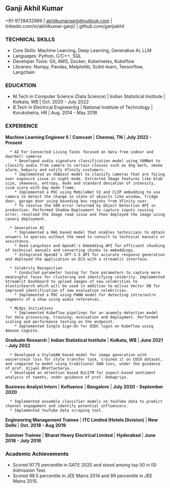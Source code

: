 ## Ganji Akhil Kumar

+91-9728432989 | akhilkumarganji@outlook.com | linkedin.com/in/akhilkumar-ganji/ | github.com/ganjiakhil

### TECHNICAL SKILLS

* Core Skills: Machine Learning, Deep Learning, Generative AI, LLM
* Languages: Python, C/C++, SQL
* Developer Tools: Git, AWS, Docker, Kubernetes, Kubeflow
* Libraries: Numpy, Pandas, Matplotlib, Scikit-learn, Tensorflow, Langchain

### EDUCATION

* M.Tech in Computer Science (Data Science) | Indian Statistical Institute | Kolkata, WB | Oct. 2020 - July 2022                                                                                                                                                                                                                                        
* B.Tech in Electrical Engineering | National Institute of Technology | Kurukshetra, HR | Aug. 2014 - May 2018

### EXPERIENCE

   **Machine Learning Engineer II** | **Comcast** | **Chennai, TN** | **July 2022 - Present**

      * AI For Connected Living Tasks focused on data from indoor and doorbell cameras
        * Developed audio signature classification model using YAMNet to classify audio from camera to certain classes such as dog bark, smoke alarm, babycry and notify Xfinity customers.
        * Implemented an XGBoost model to classify cameras that are facing over exposure issue in night mode. Extracted Image features like blob size, skewness, entropy, mode and standard deviation of intensity, ssim score with day mode frame.
        * Implemented a POC using MobileNet V2 and CLIP embedding to use camera to detect the change in state of objects like window, fridge door, garage door using bounding box regions from Xfinity user.
        * To resolve the 500 error returned by Object Detection API in production. Performed Shadow Deployment to capture inputs causing error, resolved the Image read issue and then deployed the image using canary deployment.

      * Generative AI
        * Implemented a RAG based model that enables technicians to obtain answers to queries without the need to consult to technical manuals or assistance.
        * Used Langchain and OpenAl's Embedding API for efficient chunking of technical manuals and converting chunks to embeddings.
        * Integrated OpenAI's GPT-3.5 API for accurate response generation and deployed the application on ECS with a streamlit interface.

      * Celebrity Recognition
        * Conducted parameter tuning for face parameters to capture more meaningful faces for clustering and identifying celebrity. Implemented Streamlit Dashboard to upload images of new celebrities to elasticSearch which will be used in addition to milvus Vector DB for improved identification of new evaluation celebrities.
        * Implemented a POC using PANN model for detecting intro/outro segments of a show using audio references.

      * MLOps Initiatives
        * Implemented Kubeflow pipelines for an anamoly detection model for data processing, training, evaluation and deployment. Performed scaling and performance testing on the endpoint.
        * Implemented Single Sign-On for OIDC login on Kubeflow using Amazon Cognito.

   **Graduate Research** | **Indian Statistical Institute** | **Kolkata, WB** | **June 2021 - July 2022**

      * Developed a StyleGAN based model for image generation with wasserstein loss for style transfer task, trained it on COCO dataset, and compared to model using traditional GAN loss, under the guidance of prof. Ujjwal Bhattacharya.
      * Developed an attention based BiLSTM for aspect-based sentiment analysis of tweets, under guidance of prof. Debapriyo.

   **Business Analyst Intern** | **Kofluence** | **Bangalore** | **July 2020 - September 2020**

      * Implemented ensemble classifier models on YouTube data to predict channel engagement and identify potential influencers.
      * Implemented YouTube data scraping tool.

   **Engineering Management Trainee** | **ITC Limited (Hotels Division)** | **New Delhi** | **Oct. 2018 - Aug 2019**

   **Summer Trainee** | **Bharat Heavy Electrical Limited** | **Hyderabad** | **June 2016 - July 2016**


### Academic Achievements

* Scored 97.75 percentile in GATE 2020 and stood among top 50 in ISI Admission Test.
* Scored 98.5 percentile in JEE Mains 2014 and 99 percentile in JEE Mains 2015.

